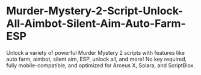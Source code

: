 # Murder-Mystery-2-Script-Unlock-All-Aimbot-Silent-Aim-Auto-Farm-ESP
Unlock a variety of powerful Murder Mystery 2 scripts with features like auto farm, aimbot, silent aim, ESP, unlock all, and more! No key required, fully mobile-compatible, and optimized for Arceus X, Solara, and ScriptBlox.
